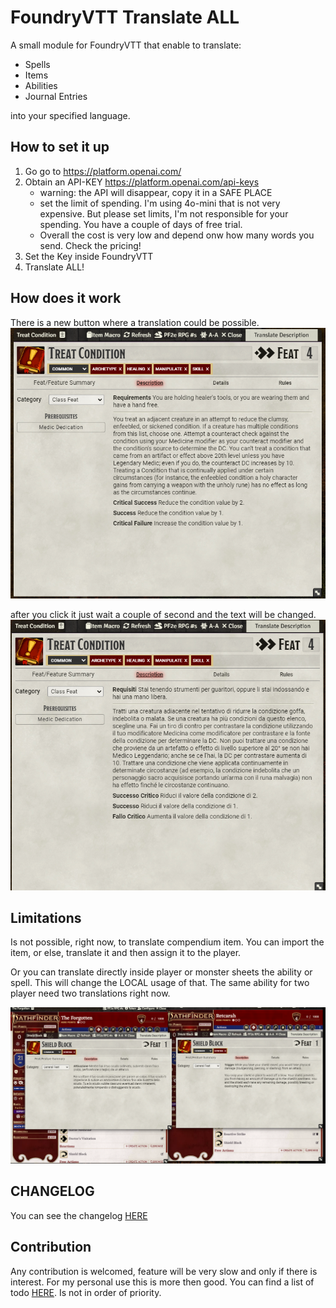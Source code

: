 # FoundryVTT Translate ALL

A small module for FoundryVTT that enable to translate:
- Spells 
- Items
- Abilities
- Journal Entries

into your specified language. 

## How to set it up
1. Go go to https://platform.openai.com/
2. Obtain an API-KEY https://platform.openai.com/api-keys
   - warning: the API will disappear, copy it in a SAFE PLACE  
   - set the limit of spending. I'm using 4o-mini that is not very expensive. But please set limits, I'm not responsible for your spending. You have a couple of days of free trial. 
   - Overall the cost is very low and depend onw how many words you send. Check the pricing!
3. Set the Key inside FoundryVTT
4. Translate ALL!

## How does it work

There is a new button where a translation could be possible. 
![](./images/before_translation.png)

after you click it just wait a couple of second and the text will be changed. 
![](./images/after_translation.png)

## Limitations

Is not possible, right now, to translate compendium item. You can import the item, or else, translate it and then assign it to the player. 

Or you can translate directly inside player or monster sheets the ability or spell. This will change the LOCAL usage of that. The same ability for two player need two translations right now. 

![](./images/differences.png)

## CHANGELOG

You can see the changelog [HERE](./CHANGELOG.md)

## Contribution

Any contribution is welcomed, feature will be very slow and only if there is interest. For my personal use this is more then good. 
You can find a list of todo [HERE](./TODO.md). Is not in order of priority.